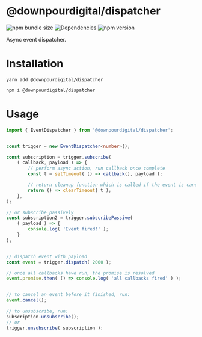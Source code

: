 # @downpourdigital/dispatcher

![npm bundle size](https://img.shields.io/bundlephobia/minzip/@downpourdigital/dispatcher/latest.svg?color=green&style=for-the-badge) ![Dependencies](https://img.shields.io/david/DOWNPOURDIGITAL/dispatcher.svg?color=green&style=for-the-badge) ![npm version](https://img.shields.io/npm/v/@downpourdigital/dispatcher.svg?style=for-the-badge)

Async event dispatcher.

# Installation
```
yarn add @downpourdigital/dispatcher
```
```
npm i @downpourdigital/dispatcher
```
# Usage
```typescript
import { EventDispatcher } from '@downpourdigital/dispatcher';


const trigger = new EventDispatcher<number>();

const subscription = trigger.subscribe(
	( callback, payload ) => {
		// perform async action, run callback once complete
		const t = setTimeout( () => callback(), payload );

		// return cleanup function which is called if the event is canceled
		return () => clearTimeout( t );
	},
);

// or subscribe passively
const subscription2 = trigger.subscribePassive(
	( payload ) => {
		console.log( 'Event fired!' );
	}
);


// dispatch event with payload
const event = trigger.dispatch( 2000 );

// once all callbacks have run, the promise is resolved
event.promise.then( () => console.log( 'all callbacks fired' ) );


// to cancel an event before it finished, run:
event.cancel();

// to unsubscribe, run:
subscription.unsubscribe();
// or
trigger.unsubscribe( subscription );
```
